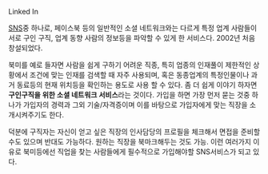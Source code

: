 Linked In  

[SNS](SNS.md)중 하나로, 페이스북 등의 일반적인 소셜 네트워크와는 다르게 특정 업계 사람들이 서로 구인 구직, 업계 동향
사람의 정보등을 파악할 수 있게 한 서비스다. 2002년 처음 창설되었다.

북미를 예로 들자면 사람을 쉽게 구하기 어려운 직종, 특히 업종의 인재풀이 제한적인 상황에서 조건에 맞는 인재를 검색할 때 자주 사용되며,
혹은 동종업계의 특정인물이나 과거 동료등의 현재 위치등을 확인하는 용도로 사용 할 수 있다. 좀 더 쉽게 이야기 하자면 **구인구직을 위한
소셜 네트워크 서비스**라는 것이다. 가입을 하면 가장 먼저 묻는 것중 하나가 가입자의 경력과 그외 기술/자격증이며 이를 바탕으로 가입자에게
맞는 직장을 소개시켜주기도 한다.

덕분에 구직자는 자신이 얻고 싶은 직장의 인사담당의 프로필을 체크해서 면접을 준비할수도 있으며 반대도 가능하다. 원하는 직장을 북마크해두는
것도 가능. 이런 여러가지 이유로 북미등에선 직업을 찾는 사람들에게 필수적으로 가입해야할 SNS서비스가 되고 있다.  

